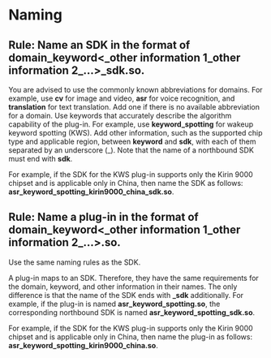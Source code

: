 # Naming<a name="EN-US_TOPIC_0000001095816835"></a>

## Rule: Name an SDK in the format of  **domain\_keyword<\_other information 1\_other information 2\_...\>\_sdk.so**.<a name="section62071110121516"></a>

You are advised to use the commonly known abbreviations for domains. For example, use  **cv**  for image and video,  **asr**  for voice recognition, and  **translation**  for text translation. Add one if there is no available abbreviation for a domain. Use keywords that accurately describe the algorithm capability of the plug-in. For example, use  **keyword\_spotting**  for wakeup keyword spotting \(KWS\). Add other information, such as the supported chip type and applicable region, between  **keyword**  and  **sdk**, with each of them separated by an underscore \(\_\). Note that the name of a northbound SDK must end with  **sdk**.

For example, if the SDK for the KWS plug-in supports only the Kirin 9000 chipset and is applicable only in China, then name the SDK as follows:  **asr\_keyword\_spotting\_kirin9000\_china\_sdk.so**.

## Rule: Name a plug-in in the format of  **domain\_keyword<\_other information 1\_other information 2\_...\>.so**.<a name="section1665562841519"></a>

Use the same naming rules as the SDK.

A plug-in maps to an SDK. Therefore, they have the same requirements for the domain, keyword, and other information in their names. The only difference is that the name of the SDK ends with  **\_sdk**  additionally. For example, if the plug-in is named  **asr\_keyword\_spotting.so**, the corresponding northbound SDK is named  **asr\_keyword\_spotting\_sdk.so**.

For example, if the SDK for the KWS plug-in supports only the Kirin 9000 chipset and is applicable only in China, then name the plug-in as follows:  **asr\_keyword\_spotting\_kirin9000\_china.so**.

